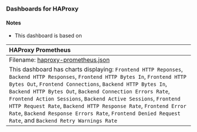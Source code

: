 ### Dashboards for HAProxy

#### Notes

- This dashboard is based on

|HAProxy Prometheus|
|:------------------|
|Filename: [haproxy-prometheus.json](haproxy-prometheus.json)|
|This dashboard has charts displaying: `Frontend HTTP Reponses`, `Backend HTTP Responses`, `Frontend HTTP Bytes In`, `Frontend HTTP Bytes Out`, `Frontend Connections`, `Backend HTTP Bytes In`, `Backend HTTP Bytes Out`, `Backend Connection Errors Rate`, `Frontend Action Sessions`, `Backend Active Sessions`, `Frontend HTTP Request Rate`, `Backend HTTP Response Rate`, `Frontend Error Rate`, `Backend Response Errors Rate`, `Frontend Denied Request Rate`, and `Backend Retry Warnings Rate`|
